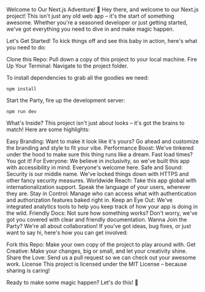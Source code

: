 Welcome to Our Next.js Adventure! 🚀
Hey there, and welcome to our Next.js project! This isn't just any old web app – it's the start of something awesome. Whether you're a seasoned developer or just getting started, we've got everything you need to dive in and make magic happen.

Let's Get Started!
To kick things off and see this baby in action, here's what you need to do:

Clone this Repo: Pull down a copy of this project to your local machine.
Fire Up Your Terminal: Navigate to the project folder.

To install dependencies to grab all the goodies we need:

```
npm install 
``` 

Start the Party, fire up the development server: 

``` 
npm run dev
```

What's Inside?
This project isn't just about looks – it's got the brains to match! Here are some highlights:

Easy Branding: Want to make it look like it's yours? Go ahead and customize the branding and style to fit your vibe.
Performance Boost: We've tinkered under the hood to make sure this thing runs like a dream. Fast load times? You got it!
For Everyone: We believe in inclusivity, so we've built this app with accessibility in mind. Everyone's welcome here.
Safe and Sound: Security is our middle name. We've locked things down with HTTPS and other fancy security measures.
Worldwide Reach: Take this app global with internationalization support. Speak the language of your users, wherever they are.
Stay in Control: Manage who can access what with authentication and authorization features baked right in.
Keep an Eye Out: We've integrated analytics tools to help you keep track of how your app is doing in the wild.
Friendly Docs: Not sure how something works? Don't worry, we've got you covered with clear and friendly documentation.
Wanna Join the Party?
We're all about collaboration! If you've got ideas, bug fixes, or just want to say hi, here's how you can get involved:

Fork this Repo: Make your own copy of the project to play around with.
Get Creative: Make your changes, big or small, and let your creativity shine.
Share the Love: Send us a pull request so we can check out your awesome work.
License
This project is licensed under the MIT License – because sharing is caring!

Ready to make some magic happen? Let's do this! 🌟
